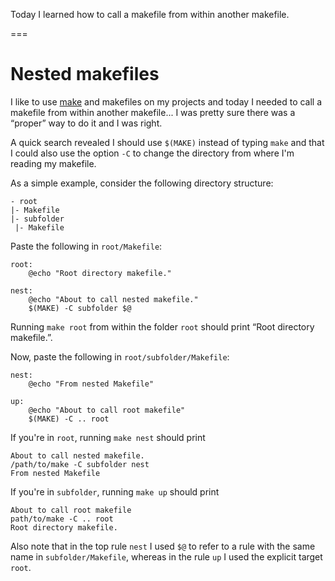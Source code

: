 Today I learned how to call a makefile from within another makefile.

===


# Nested makefiles

I like to use [make](https://www.gnu.org/software/make/manual/make.html) and makefiles on my projects and today I needed to call a makefile from within another makefile...
I was pretty sure there was a “proper” way to do it and I was right.

A quick search revealed I should use `$(MAKE)` instead of typing `make` and that I could also use the option `-C` to change the directory from where I'm reading my makefile.

As a simple example, consider the following directory structure:

```
- root
|- Makefile
|- subfolder
 |- Makefile
```

Paste the following in `root/Makefile`:

```make
root:
	@echo "Root directory makefile."

nest:
	@echo "About to call nested makefile."
	$(MAKE) -C subfolder $@
```

Running `make root` from within the folder `root` should print “Root directory makefile.”.

Now, paste the following in `root/subfolder/Makefile`:

```make
nest:
    @echo "From nested Makefile"

up:
    @echo "About to call root makefile"
    $(MAKE) -C .. root
```

If you're in `root`, running `make nest` should print

```
About to call nested makefile.
/path/to/make -C subfolder nest
From nested Makefile
```

If you're in `subfolder`, running `make up` should print

```
About to call root makefile
path/to/make -C .. root
Root directory makefile.
```

Also note that in the top rule `nest` I used `$@` to refer to a rule with the same name in `subfolder/Makefile`, whereas in the rule `up` I used the explicit target `root`.
